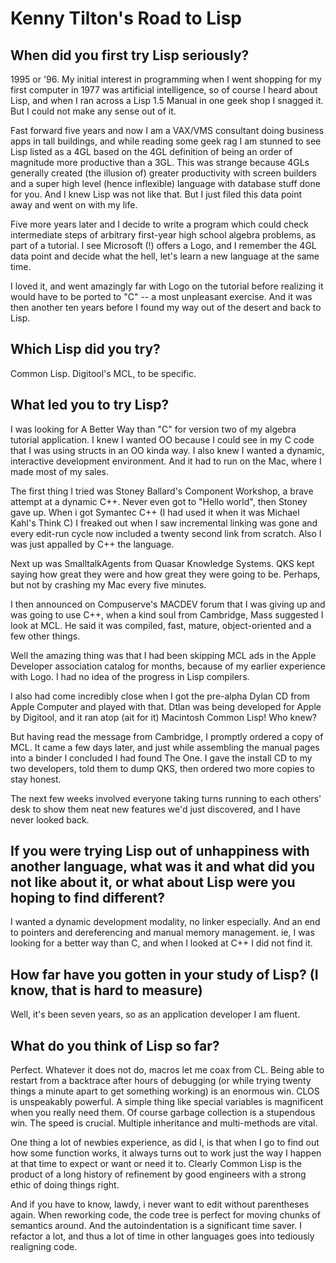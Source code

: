 # Kenny Tilton's Road to Lisp

## When did you first try Lisp seriously?

1995 or '96. My initial interest in programming when I went shopping
for my first computer in 1977 was artificial intelligence, so of
course I heard about Lisp, and when I ran across a Lisp 1.5 Manual in
one geek shop I snagged it. But I could not make any sense out of it.

Fast forward five years and now I am a VAX/VMS consultant doing
business apps in tall buildings, and while reading some geek rag I am
stunned to see Lisp listed as a 4GL based on the 4GL definition of
being an order of magnitude more productive than a 3GL. This was
strange because 4GLs generally created (the illusion of) greater
productivity with screen builders and a super high level (hence
inflexible) language with database stuff done for you. And I knew Lisp
was not like that. But I just filed this data point away and went on
with my life.

Five more years later and I decide to write a program which could
check intermediate steps of arbitrary first-year high school algebra
problems, as part of a tutorial. I see Microsoft (!) offers a Logo,
and I remember the 4GL data point and decide what the hell, let's
learn a new language at the same time.

I loved it, and went amazingly far with Logo on the tutorial before
realizing it would have to be ported to "C" -- a most unpleasant
exercise. And it was then another ten years before I found my way out
of the desert and back to Lisp.

## Which Lisp did you try?

Common Lisp. Digitool's MCL, to be specific.

## What led you to try Lisp?

I was looking for A Better Way than "C" for version two of my algebra
tutorial application. I knew I wanted OO because I could see in my C
code that I was using structs in an OO kinda way. I also knew I wanted
a dynamic, interactive development environment. And it had to run on
the Mac, where I made most of my sales.

The first thing I tried was Stoney Ballard's Component Workshop, a
brave attempt at a dynamic C++. Never even got to "Hello world", then
Stoney gave up. When i got Symantec C++ (I had used it when it was
Michael Kahl's Think C) I freaked out when I saw incremental linking
was gone and every edit-run cycle now included a twenty second link
from scratch. Also I was just appalled by C++ the language.

Next up was SmalltalkAgents from Quasar Knowledge Systems. QKS kept
saying how great they were and how great they were going to
be. Perhaps, but not by crashing my Mac every five minutes.

I then announced on Compuserve's MACDEV forum that I was giving up and
was going to use C++, when a kind soul from Cambridge, Mass suggested
I look at MCL. He said it was compiled, fast, mature, object-oriented
and a few other things.

Well the amazing thing was that I had been skipping MCL ads in the
Apple Developer association catalog for months, because of my earlier
experience with Logo. I had no idea of the progress in Lisp compilers.

I also had come incredibly close when I got the pre-alpha Dylan CD
from Apple Computer and played with that. Dtlan was being developed
for Apple by Digitool, and it ran atop (ait for it) Macintosh Common
Lisp! Who knew?

But having read the message from Cambridge, I promptly ordered a copy
of MCL. It came a few days later, and just while assembling the manual
pages into a binder I concluded I had found The One. I gave the
install CD to my two developers, told them to dump QKS, then ordered
two more copies to stay honest.

The next few weeks involved everyone taking turns running to each
others' desk to show them neat new features we'd just discovered, and
I have never looked back.

## If you were trying Lisp out of unhappiness with another language, what was it and what did you not like about it, or what about Lisp were you hoping to find different?

I wanted a dynamic development modality, no linker especially. And an
end to pointers and dereferencing and manual memory management. ie, I
was looking for a better way than C, and when I looked at C++ I did
not find it.

## How far have you gotten in your study of Lisp? (I know, that is hard to measure)

Well, it's been seven years, so as an application developer I am
fluent.

## What do you think of Lisp so far?

Perfect. Whatever it does not do, macros let me coax from CL. Being
able to restart from a backtrace after hours of debugging (or while
trying twenty things a minute apart to get something working) is an
enormous win. CLOS is unspeakably powerful. A simple thing like
special variables is magnificent when you really need them. Of course
garbage collection is a stupendous win. The speed is crucial. Multiple
inheritance and multi-methods are vital.

One thing a lot of newbies experience, as did I, is that when I go to
find out how some function works, it always turns out to work just the
way I happen at that time to expect or want or need it to. Clearly
Common Lisp is the product of a long history of refinement by good
engineers with a strong ethic of doing things right.

And if you have to know, lawdy, i never want to edit without
parentheses again. When reworking code, the code tree is perfect for
moving chunks of semantics around. And the autoindentation is a
significant time saver. I refactor a lot, and thus a lot of time in
other languages goes into tediously realigning code.
